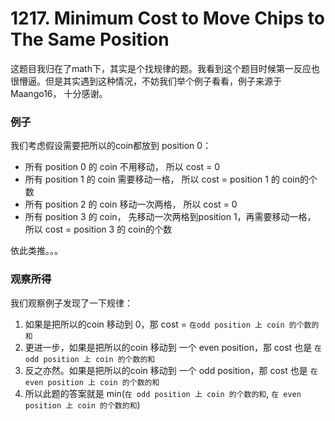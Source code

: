 # 1217. Minimum Cost to Move Chips to The Same Position

这题目我归在了math下，其实是个找规律的题。我看到这个题目时候第一反应也很懵逼。但是其实遇到这种情况，不妨我们举个例子看看，例子来源于Maango16， 十分感谢。

### 例子

我们考虑假设需要把所以的coin都放到 position 0：
- 所有 position 0 的 coin 不用移动， 所以 cost = 0 
- 所有 position 1 的 coin 需要移动一格， 所以 cost = position 1 的 coin的个数
- 所有 position 2 的 coin 移动一次两格， 所以 cost = 0 
- 所有 position 3 的 coin， 先移动一次两格到position 1，再需要移动一格， 所以 cost = position 3 的 coin的个数

依此类推。。。

### 观察所得
我们观察例子发现了一下规律：

1. 如果是把所以的coin 移动到 0，那 cost = ```在odd position 上 coin 的个数的和```
2. 更进一步，如果是把所以的coin 移动到 一个 even position，那 cost 也是 ```在 odd position 上 coin 的个数的和```
3. 反之亦然。如果是把所以的coin 移动到 一个 odd position，那 cost 也是 ```在 even position 上 coin 的个数的和```
4. 所以此题的答案就是 min(```在 odd position 上 coin 的个数的和```,  ```在 even position 上 coin 的个数的和```)